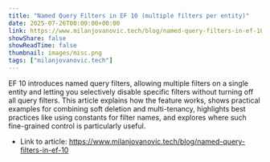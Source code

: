 ```yaml
---
title: "Named Query Filters in EF 10 (multiple filters per entity)"
date: 2025-07-26T00:00:00+00:00
link: https://www.milanjovanovic.tech/blog/named-query-filters-in-ef-10
showShare: false
showReadTime: false
thumbnail: images/misc.png
tags: ["milanjovanovic.tech"]
---
```

EF 10 introduces named query filters, allowing multiple filters on a single entity and letting you selectively disable specific filters without turning off all query filters. This article explains how the feature works, shows practical examples for combining soft deletion and multi-tenancy, highlights best practices like using constants for filter names, and explores where such fine-grained control is particularly useful.

- Link to article: https://www.milanjovanovic.tech/blog/named-query-filters-in-ef-10